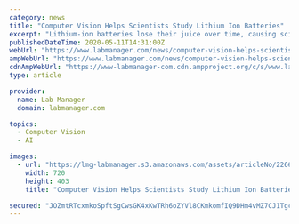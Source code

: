 ```yaml
---
category: news
title: "Computer Vision Helps Scientists Study Lithium Ion Batteries"
excerpt: "Lithium-ion batteries lose their juice over time, causing scientists and engineer to work hard to understand that process in detail. Now, scientists at the Department of Energy's SLAC National Accelerator Laboratory have combined sophisticated machine learning algorithms with X-ray tomography data to produce a detailed picture of how one battery component,"
publishedDateTime: 2020-05-11T14:31:00Z
webUrl: "https://www.labmanager.com/news/computer-vision-helps-scientists-study-lithium-ion-batteries-22660"
ampWebUrl: "https://www.labmanager.com/news/computer-vision-helps-scientists-study-lithium-ion-batteries-22660/amp"
cdnAmpWebUrl: "https://www-labmanager-com.cdn.ampproject.org/c/s/www.labmanager.com/news/computer-vision-helps-scientists-study-lithium-ion-batteries-22660/amp"
type: article

provider:
  name: Lab Manager
  domain: labmanager.com

topics:
  - Computer Vision
  - AI

images:
  - url: "https://lmg-labmanager.s3.amazonaws.com/assets/articleNo/22660/aImg/42036/may11-2020-slac-lithium-ion-batteries.jpg"
    width: 720
    height: 403
    title: "Computer Vision Helps Scientists Study Lithium Ion Batteries"

secured: "JOZmtRTcxmkoSpftSgCwsGK4xKwTRh6oZYVl8CKmkomfIQ9DHm4vMZ7CJ1Tgce9IeCQw4d/7hGZm6nE40UXMGC+jKeg0MiRdB86mw9icNy9XMah2wIujmLIbkuk7RN7Pxw/Um0GFTPo3XInCbGHVY6ncc4m2cLAgRl/n2frxeQrU25Nt54jz2Qoj2q8Rj73+8E8vKRl5Ra6Im2Fc3qYY6RednTpdnHvr10xzKloJvyOhztzXSkgl+xwrzDLO5jqu0q3k5SfhI5UxAQ8jwFJd0TlFTa5rBtxGqUjqSF+ZmwWBGlu5vP1tB/A4omQkApRK3nXUsh3USq6OvczhJN1GTmMhJWlKXEWzWtdqZFrF9S1J3zEm0B57KDMOvIA+7qfgXKUliqqFmz55b3ehSsBPdrsw+yx/yGMW03UQMYYC0Fzb1BPYfP+vMuvZyIG7ZKqvei5AJU475iztQ66ntILOZ1He92aBZzWJrP+EItNci6U=;icnlHcwAf3o4AjZYQliCeg=="
---
```


